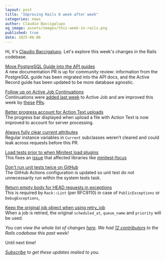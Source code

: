 ```yaml
---
layout: post
title: "Improving Rails 8 week after week"
categories: news
author: Claudio Baccigalupo
og_image: assets/images/this-week-in-rails.png
published: true
date: 2025-06-06
---
```



Hi, it's [Claudio Baccigalupo](https://github.com/claudiob). Let's explore this week's changes in the Rails codebase.


[Move PostgreSQL Guide into the API guides](https://github.com/rails/rails/pull/55135)  
A new documentation PR is up for community review: information from the PostgreSQL guide has been migrated into the API docs, and the Active Record guide has been updated to be more database agnostic.

[Follow up on Active Job Continuations](https://github.com/rails/rails/pull/55151)  
Continuations were [added last week](https://github.com/rails/rails/pull/55127) to Active Job and are improved this week by [these](https://github.com/rails/rails/pull/55151) [PRs](https://github.com/rails/rails/pull/55145).

[Better progress account for Action Text uploads](https://github.com/rails/rails/pull/55157)  
The progress bar displayed when upload a file with Action Text is now improved to account for server processing.

[Always fully clear current attributes](https://github.com/rails/rails/pull/55139)  
Regular instance variables in `Current` subclasses weren’t cleared and could leak across requests before this PR.

[Load tests prior to when Minitest load plugins](https://github.com/rails/rails/pull/55140)  
This fixes an [issue](https://github.com/rails/rails/pull/54741#issuecomment-2922863186) that affected libraries like [minitest-focus](https://github.com/minitest/minitest-focus)

[Don't run unit tests twice on GitHub](https://github.com/rails/rails/pull/55136)  
The GitHub Actions configuration is updated so unit test do not unnecessarily run within the system tests task.

[Return empty body for HEAD requests in exceptions](https://github.com/rails/rails/pull/55149)  
This is required by `Rack::Lint` (per RFC9110) in case of `PublicExceptions` or `DebugExceptions`, 

[Keep the original job object when using retry_job](https://github.com/rails/rails/pull/55141)  
When a job is retried, the original `scheduled_at`, `queue_name` and `priority` will be used.


_You can view the whole list of changes [here](https://github.com/rails/rails/compare/@%7B2025-05-30%7D...main@%7B2025-06-06%7D)._
_We had [12 contributors](https://contributors.rubyonrails.org/contributors/in-time-window/20250530-20250606) to the Rails codebase this past week!_

Until next time!

_[Subscribe](https://world.hey.com/this.week.in.rails) to get these updates mailed to you._
